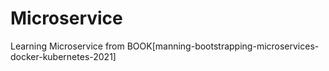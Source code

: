 # Microservice
Learning Microservice from BOOK[manning-bootstrapping-microservices-docker-kubernetes-2021]
